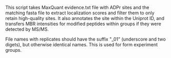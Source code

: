 This script takes MaxQuant evidence.txt file with ADPr sites and the matching fasta file to extract localization scores and filter them to only retain high-quality sites.
It also annotates the site within the Uniprot ID, and transfers MBR intensities for modified peptides within groups if they were detected by MS/MS. 

File names with replicates should have the suffix "_01" (underscore and two digets), but otherwise identical names. This is used for form experiment groups. 
